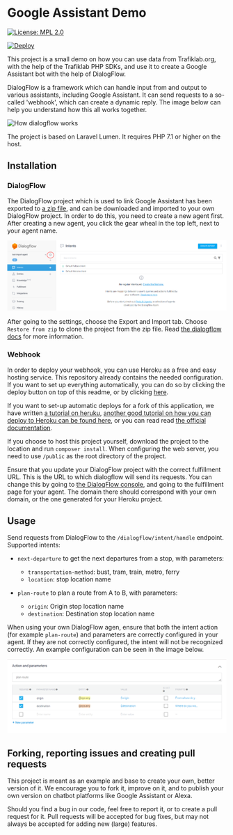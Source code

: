 # Google Assistant Demo
[![License: MPL 2.0](https://img.shields.io/badge/License-MPL%202.0-brightgreen.svg)](https://opensource.org/licenses/MPL-2.0)

[![Deploy](https://www.herokucdn.com/deploy/button.svg)](https://heroku.com/deploy)

This project is a small demo on how you can use data from Trafiklab.org, with the help of the Trafiklab PHP SDKs, 
and use it to create a Google Assistant bot with the help of DialogFlow.

DialogFlow is a framework which can handle input from and output to various assistants, including Google Assistant. It
can send requests to a so-called 'webhook', which can create a dynamic reply. The image below can help you understand
how this all works together.

![How dialogflow works](https://codelabs.developers.google.com/codelabs/actions-1/img/dd9b9b73a367c4a6.png)

The project is based on Laravel Lumen. It requires PHP 7.1 or higher on the host.

## Installation

### DialogFlow

The DialogFlow project which is used to link Google Assistant has been exported to 
[a zip file](https://raw.githubusercontent.com/trafiklab/google-assistant-demo/master/docs/dialogflow-stockholm-public-transport.zip), 
and can be downloaded and imported to your own DialogFlow project. In order to do this, you need to create a new agent first.
After creating a new agent, you click the gear wheal in the top left, next to your agent name.

![Dialogflow settings](docs/dialogflow-settings.png)

After going to the settings, choose the Export and Import tab. Choose `Restore from zip` to clone the project from the zip file.
Read [the dialogflow docs](https://dialogflow.com/docs/agents/export-import-restore) for more information. 
 
### Webhook
In order to deploy your webhook, you can use Heroku as a free and easy hosting service. This repository already contains 
the needed configuration. If you want to set up everything automatically, you can do so by clicking the deploy button on top of
this readme, or by clicking [here](https://heroku.com/deploy). 

If you want to set-up automatic deploys for a fork of this application, we have written 
[a tutorial on heruku](https://trafiklab.github.io/blog/heroku-free-hosting-with-automatic-deploy/), 
[another good tutorial on how you can deploy to Heroku can be found here](https://github.com/dwyl/learn-heroku), 
or you can read read [the official documentation](https://devcenter.heroku.com/articles/github-integration).
 
If you choose to host this project yourself, download the project to the location and run `composer install`. When configuring
 the web server, you need to use `/public` as the root directory of the project.

Ensure that you update your DialogFlow project with the correct fulfillment URL. This is the URL to which dialogflow will send
its requests. You can change this by going to [the DialogFlow console](https://console.dialogflow.com), and going to the fulfillment page for your agent. The domain
there should correspond with your own domain, or the one generated for your Heroku project.

## Usage
Send requests from DialogFlow to the `/dialogflow/intent/handle` endpoint.
Supported intents:
- `next-departure` to get the next departures from a stop, with parameters:
    - `transportation-method`: bust, tram, train, metro, ferry
    - `location`: stop location name
    
- `plan-route` to plan a route from A to B, with parameters:
    - `origin`: Origin stop location name
    - `destination`: Destination stop location name
    
When using your own DialogFlow agen, ensure that both the intent action (for example `plan-route`) and parameters are 
correctly configured in your agent. If they are not correctly configured, the intent will not be recognized correctly.
An example configuration can be seen in the image below.

![Dialogflow action and parameters](docs/dialogflow-action-parameters.png)

## Forking, reporting issues and creating pull requests

This project is meant as an example and base to create your own, better version of it.
We encourage you to fork it, improve on it, and to publish your own version on chatbot platforms like Google Assistant or Alexa. 

Should you find a bug in our code, feel free to report it, or to create a pull request for it. Pull requests will be accepted for
bug fixes, but may not always be accepted for adding new (large) features.   
